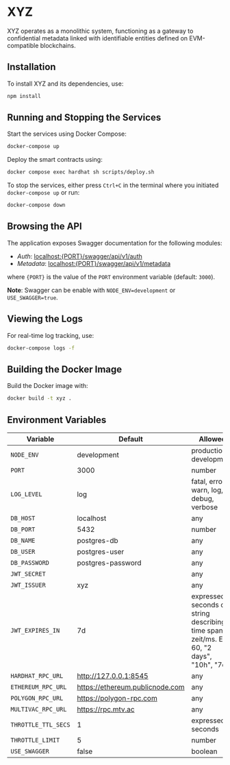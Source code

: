 # XYZ

XYZ operates as a monolithic system, functioning as a gateway to confidential metadata linked with identifiable entities defined on EVM-compatible blockchains.

## Installation

To install XYZ and its dependencies, use:

```bash
npm install
```

## Running and Stopping the Services

Start the services using Docker Compose:

```bash
docker-compose up
```

Deploy the smart contracts using:

```bash
docker compose exec hardhat sh scripts/deploy.sh
```

To stop the services, either press `Ctrl+C` in the terminal where you initiated `docker-compose up` or run:

```bash
docker-compose down
```

## Browsing the API

The application exposes Swagger documentation for the following modules:

- *Auth*: [localhost:{PORT}/swagger/api/v1/auth](http://localhost:3000/swagger/api/v1/auth)
- *Metadata*: [localhost:{PORT}/swagger/api/v1/metadata](http://localhost:3000/swagger/api/v1/metadata)

where `{PORT}` is the value of the `PORT` environment variable (default: `3000`).

**Note**: Swagger can be enable with `NODE_ENV=development` or `USE_SWAGGER=true`.

## Viewing the Logs

For real-time log tracking, use:

```bash
docker-compose logs -f
```

## Building the Docker Image

Build the Docker image with:

```bash
docker build -t xyz .
```

## Environment Variables

| Variable           | Default                  | Allowed                                      |
| ------------------ | ------------------------ | -------------------------------------------- |
| `NODE_ENV`         | development              | production, development                      |
| `PORT`             | 3000                     | number                                       |
| `LOG_LEVEL`        | log                      | fatal, error, warn, log, debug, verbose       |
| `DB_HOST`          | localhost                | any                                          |
| `DB_PORT`          | 5432                     | number                                       |
| `DB_NAME`          | postgres-db              | any                                          |
| `DB_USER`          | postgres-user            | any                                          |
| `DB_PASSWORD`      | postgres-password        | any                                          |
| `JWT_SECRET`       |                          | any                                          |
| `JWT_ISSUER`       | xyz                      | any                                          |
| `JWT_EXPIRES_IN`   | 7d                       | expressed in seconds or a string describing a time span zeit/ms. Eg: 60, "2 days", "10h", "7d" |
| `HARDHAT_RPC_URL`  | <http://127.0.0.1:8545>  | any                                          |
| `ETHEREUM_RPC_URL` | <https://ethereum.publicnode.com>                         | any                                          |
| `POLYGON_RPC_URL`  | <https://polygon-rpc.com>                         | any |
| `MULTIVAC_RPC_URL`  | <https://rpc.mtv.ac>                         | any |
| `THROTTLE_TTL_SECS`| 1                         | expressed in seconds                                        |
| `THROTTLE_LIMIT`   | 5                         | number                                            |
| `USE_SWAGGER`      | false                    | boolean                                      |

